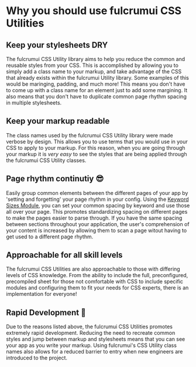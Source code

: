 # Why you should use fulcrumui CSS Utilities

## Keep your stylesheets DRY

The fulcrumui CSS Utility library aims to help you reduce the common and reusable styles from your CSS. This is accomplished by allowing you to simply add a class name to your markup, and take advantage of the CSS that already exists within the fulcrumui Utility library. Some examples of this would be maringing, padding, and much more! This means you don't have to come up with a class name for an element just to add some margining. It also means that you don't have to duplicate common page rhythm spacing in multiple stylesheets.

## Keep your markup readable

The class names used by the fulcrumui CSS Utility library were made verbose by design. This allows you to use terms that you would use in your CSS to apply to your markup. For this reason, when you are going through your markup it is _very easy_ to see the styles that are being applied through the fulcrumui CSS Utility classes.

## Page rhythm continutiy 😎

Easily group common elements between the different pages of your app by 'setting and forgetting' your page rhythm in your config. Using the [Keyword Sizes Module](keyword-sizes.md), you can set your common spacing by keyword and use those all over your page. This promotes standardizing spacing on different pages to make the pages easier to parse through. If you have the same spacing between sections throughout your application, the user's comprehension of your content is increased by allowing them to scan a page witout having to get used to a different page rhythm.

## Approachable for all skill levels

The fulcrumui CSS Utilities are also approachable to those with differing levels of CSS knowledge. From the ability to include the full, preconfigured, precompiled sheet for those not comfortable with CSS to include specific modules and configuring them to fit your needs for CSS experts, there is an implementation for everyone!

## Rapid Development 🚀

Due to the reasons listed above, the fulcrumui CSS Utilities promotes extremely rapid development. Reducing the need to recreate common styles and jump between markup and stylesheets means that you can see your app as you write your markup. Using fulcrumui's CSS Utility class names also allows for a reduced barrier to entry when new engineers are introduced to the project.

